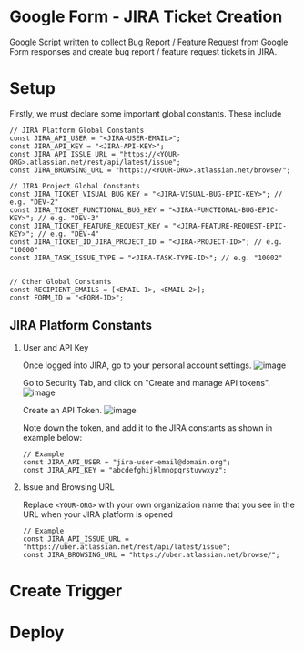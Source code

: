 # Google Form - JIRA Ticket Creation
Google Script written to collect Bug Report / Feature Request from Google Form responses and create bug report / feature request tickets in JIRA.


# Setup

Firstly, we must declare some important global constants. These include
```
// JIRA Platform Global Constants
const JIRA_API_USER = "<JIRA-USER-EMAIL>";
const JIRA_API_KEY = "<JIRA-API-KEY>";
const JIRA_API_ISSUE_URL = "https://<YOUR-ORG>.atlassian.net/rest/api/latest/issue";
const JIRA_BROWSING_URL = "https://<YOUR-ORG>.atlassian.net/browse/";

// JIRA Project Global Constants
const JIRA_TICKET_VISUAL_BUG_KEY = "<JIRA-VISUAL-BUG-EPIC-KEY>"; // e.g. "DEV-2"
const JIRA_TICKET_FUNCTIONAL_BUG_KEY = "<JIRA-FUNCTIONAL-BUG-EPIC-KEY>"; // e.g. "DEV-3"
const JIRA_TICKET_FEATURE_REQUEST_KEY = "<JIRA-FEATURE-REQUEST-EPIC-KEY>"; // e.g. "DEV-4"
const JIRA_TICKET_ID_JIRA_PROJECT_ID = "<JIRA-PROJECT-ID>"; // e.g. "10000"
const JIRA_TASK_ISSUE_TYPE = "<JIRA-TASK-TYPE-ID>"; // e.g. "10002"


// Other Global Constants
const RECIPIENT_EMAILS = [<EMAIL-1>, <EMAIL-2>];
const FORM_ID = "<FORM-ID>";
```

## JIRA Platform Constants

1. User and API Key

   Once logged into JIRA, go to your personal account settings.
   ![image](https://github.com/pvico12/google-form-to-jira/assets/73671546/5718ad87-3b36-4717-ac4e-762be7c5bff8)

   Go to Security Tab, and click on "Create and manage API tokens".
   ![image](https://github.com/pvico12/google-form-to-jira/assets/73671546/28b6995e-0773-42d4-a5f3-e417b183f344)

   Create an API Token.
   ![image](https://github.com/pvico12/google-form-to-jira/assets/73671546/a9b72b4b-af59-4875-8d58-c09bfa510131)

   Note down the token, and add it to the JIRA constants as shown in example below:
   ```
   // Example
   const JIRA_API_USER = "jira-user-email@domain.org";
   const JIRA_API_KEY = "abcdefghijklmnopqrstuvwxyz";
   ```

2. Issue and Browsing URL

   Replace ```<YOUR-ORG>``` with your own organization name that you see in the URL when your JIRA platform is opened
   ```
   // Example
   const JIRA_API_ISSUE_URL = "https://uber.atlassian.net/rest/api/latest/issue";
   const JIRA_BROWSING_URL = "https://uber.atlassian.net/browse/";
   ```



# Create Trigger



# Deploy


